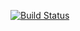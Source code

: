 [![Build Status](https://travis-ci.org/AlexeyQWE/chessviz.svg?branch=master)](https://travis-ci.org/AlexeyQWE/chessviz)
